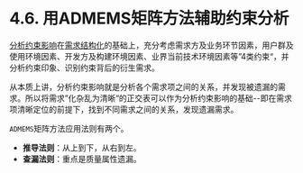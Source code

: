 # 4.6. 用ADMEMS矩阵方法辅助约束分析

[分析约束影响](4.4.md)在[需求结构化](4.2.md)的基础上，充分考虑需求方及业务环节因素，用户群及使用环境因素、开发方及构建环境因素、业界当前技术环境因素等”4类约束“，并分析约束印象、识别约束背后的衍生需求。

从本质上讲，分析约束影响就是分析各个需求项之间的关系，并发现被遗漏的需求。所以将需求”化杂乱为清晰“的正交表可以作为分析约束影响的基础--即在需求项清晰定位的前提下，找到不同需求之间的关系，发现遗漏需求。

`ADMEMS`矩阵方法应用法则有两个。

- **推导法则**：从上到下，从右到左。
- **查漏法则**：重点是质量属性遗漏。
